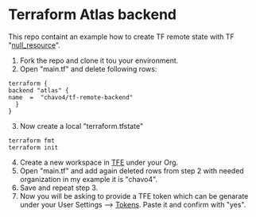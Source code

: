 # Terraform Atlas backend
This repo containt an example how to create TF remote state with  TF "[null_resource](https://www.terraform.io/docs/provisioners/null_resource.html)".

1.  Fork the repo and clone it tou your environment.
2. Open "main.tf" and delete following rows:
```
terraform {
backend "atlas" {
name  =  "chavo4/tf-remote-backend"
  }
}
```
3. Now create a local "terraform.tfstate"
```
terraform fmt
terraform init
```
4. Create a new workspace in [TFE](https://app.terraform.io) under your Org.
5. Open "main.tf" and add again deleted rows from step 2 with needed organization in my example it is "chavo4".
6. Save and repeat step 3.
7. Now you will be asking to provide a TFE token which can be genarate under your User Settings --> [Tokens](https://app.terraform.io/app/settings/tokens). Paste it and confirm with "yes".
